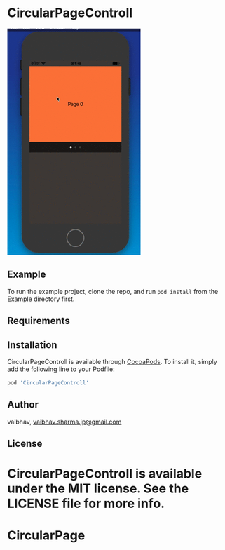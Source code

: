 
# CircularPageControll

![](https://github.com/TechieVaibhav/CircularPage/blob/master/ezgif.com-crop.gif)

## Example

To run the example project, clone the repo, and run `pod install` from the Example directory first.

## Requirements

## Installation

CircularPageControll is available through [CocoaPods](https://cocoapods.org). To install
it, simply add the following line to your Podfile:

```ruby
pod 'CircularPageControll'
```

## Author

vaibhav, vaibhav.sharma.jp@gmail.com

## License

CircularPageControll is available under the MIT license. See the LICENSE file for more info.
=======
# CircularPage


